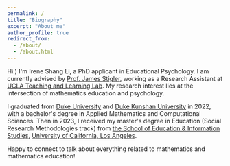 ```yaml
---
permalink: /
title: "Biography"
excerpt: "About me"
author_profile: true
redirect_from: 
  - /about/
  - /about.html
---
```


Hi:) I'm Irene Shang Li, a PhD applicant in Educational Psychology. I am currently advised by [Prof. James Stigler](https://www.psych.ucla.edu/faculty-page/stigler/), working as a Research Assistant at [UCLA Teaching and Learning Lab](https://uclatall.com). My research interest lies at the intersection of mathematics education and psychology.

I graduated from [Duke University](https://duke.edu) and [Duke Kunshan University](https://www.dukekunshan.edu.cn) in 2022, with a bachelor's degree in Applied Mathematics and Computational Sciences. Then in 2023, I received my master's degree in Education (Social Research Methodologies track) from [the School of Education & Information Studies](https://seis.ucla.edu), [University of California, Los Angeles](https://www.ucla.edu). 

Happy to connect to talk about everything related to mathematics and mathematics education!
